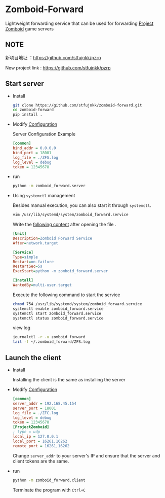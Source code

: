 # Zomboid-Forward
Lightweight forwarding service that can be used for forwarding [Project Zomboid](https://pzwiki.net/wiki/Main_Page) game servers

## NOTE

新项目地址 ：https://github.com/stfujnkk/pzrp

New project link : https://github.com/stfujnkk/pzrp

## Start server

- Install

  ```bash
  git clone https://github.com/stfujnkk/zomboid-forward.git
  cd zomboid-forward
  pip install .
  ```

  

- Modify [Configuration](./server.ini)

  Server Configuration Example

  ```ini
  [common]
  bind_addr = 0.0.0.0
  bind_port = 18001
  log_file = ./ZFS.log
  log_level = debug
  token = 12345678
  ```

- run

  ```bash
  python -m zomboid_forward.server
  ```

- Using `systemctl` management

  Besides manual execution, you can also start it through `systemctl`.

  ```bash
  vim /usr/lib/systemd/system/zomboid_forward.service
  ```

  Write the [following content](./systemd/zomboid_forward.service) after opening the file .
  
  ```ini
  [Unit]
  Description=Zomboid Forward Service
  After=network.target
  
  [Service]
  Type=simple
  Restart=on-failure
  RestartSec=5s
  ExecStart=python -m zomboid_forward.server
  
  [Install]
  WantedBy=multi-user.target
  ```
  
  Execute the following command to start the service
  
  ```bash
  chmod 754 /usr/lib/systemd/system/zomboid_forward.service
  systemctl enable zomboid_forward.service
  systemctl start zomboid_forward.service
  systemctl status zomboid_forward.service
  ```
  
  view log
  
  ```bash
  journalctl -r -u zomboid_forward
  tail -f ~/.zomboid_forward/ZFS.log
  ```

## Launch the client

- Install

  Installing the client is the same as installing the server

- Modify [Configuration](./client.ini)

  ```ini
  [common]
  server_addr = 192.168.45.154
  server_port = 18001
  log_file = ./ZFC.log
  log_level = debug
  token = 12345678
  [ProjectZomboid]
  ; type = udp
  local_ip = 127.0.0.1
  local_port = 16261,16262
  remote_port = 16261,16262
  ```

  Change `server_addr` to your server's IP and ensure that the server and client tokens are the same.

- run

  ```bash
  python -m zomboid_forward.client
  ```
  
  Terminate the program with `Ctrl+C`




